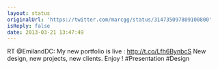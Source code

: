 ```yaml
---
layout: status
originalUrl: 'https://twitter.com/marcgg/status/314735097809100800'
isReply: false
date: 2013-03-21 13:47:49
---
```


RT @EmilandDC: My new portfolio is live : http://t.co/Lfh6BynbcS New design, new projects, new clients. Enjoy ! #Presentation #Design
